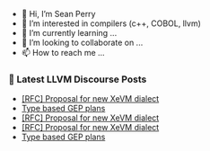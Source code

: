 - 👋 Hi, I’m Sean Perry
- 👀 I’m interested in compilers (c++, COBOL, llvm)
- 🌱 I’m currently learning ...
- 💞️ I’m looking to collaborate on ...
- 📫 How to reach me ...

<!---
s66perry/s66perry is a ✨ special ✨ repository because its `README.md` (this file) appears on your GitHub profile.
You can click the Preview link to take a look at your changes.
--->
### 📕 Latest LLVM Discourse Posts

<!-- DISCOURSE-LLVM:START -->
- [[RFC] Proposal for new XeVM dialect](https://discourse.llvm.org/t/rfc-proposal-for-new-xevm-dialect/86955#post_12)
- [Type based GEP plans](https://discourse.llvm.org/t/type-based-gep-plans/87183#post_9)
- [[RFC] Proposal for new XeVM dialect](https://discourse.llvm.org/t/rfc-proposal-for-new-xevm-dialect/86955#post_11)
- [[RFC] Proposal for new XeVM dialect](https://discourse.llvm.org/t/rfc-proposal-for-new-xevm-dialect/86955#post_10)
- [Type based GEP plans](https://discourse.llvm.org/t/type-based-gep-plans/87183#post_8)
<!-- DISCOURSE-LLVM:END -->

